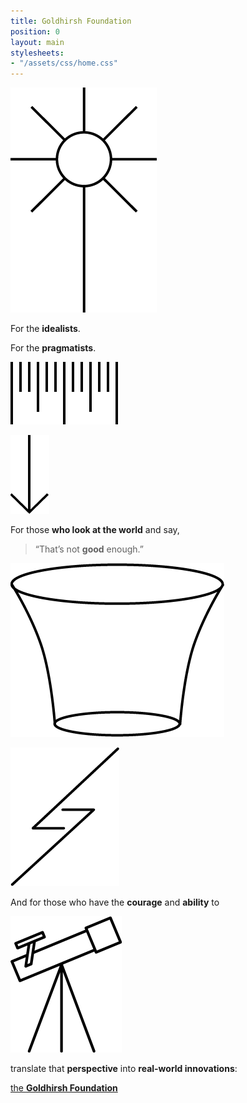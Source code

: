 ```yaml
---
title: Goldhirsh Foundation
position: 0
layout: main
stylesheets:
- "/assets/css/home.css"
---
```


![](/assets/img/home-sun@x2.png)

For the **idealists**.

For the **pragmatists**.

![](/assets/img/home-bars@x2.png)

![](/assets/img/home-arrow-down@x2.png)

For those **who look at the world** and say,

> “That’s not **good** enough.”

![](/assets/img/home-funnel@x2.png)

![](/assets/img/home-bolt@x2.png)

And for those who have the **courage** and **ability** to

![](/assets/img/home-telescope@x2.png)

translate that **perspective** into **real\-world innovations**:

[the **Goldhirsh Foundation**](/vision/)
